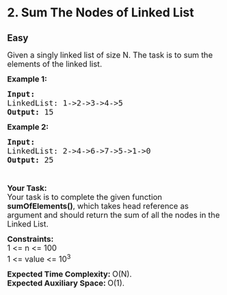 # 2. Sum The Nodes of Linked List
## Easy
<div class="problem-statement">
                <p></p><p><span style="font-size:18px">Given a singly linked list of size N. The task is to sum the elements of the linked list.</span></p>

<p><strong><span style="font-size:18px">Example 1:</span></strong></p>

<pre><strong><span style="font-size:18px">Input:
</span></strong><span style="font-size:18px">LinkedList: 1-&gt;2-&gt;3-&gt;4-&gt;5
<strong>Output: </strong>15</span>
</pre>

<p><strong><span style="font-size:18px">Example 2:</span></strong></p>

<pre><strong><span style="font-size:18px">Input:
</span></strong><span style="font-size:18px">LinkedList: 2-&gt;4-&gt;6-&gt;7-&gt;5-&gt;1-&gt;0
<strong>Output: </strong>25</span></pre>

<p>&nbsp;</p>

<p><span style="font-size:18px"><strong>Your Task:</strong><br>
Your task is to complete the given function <strong>sumOfElements()</strong>, which takes head reference as argument and should return the sum of all the nodes in the Linked List.&nbsp;</span></p>

<p><span style="font-size:18px"><strong>Constraints:</strong><br>
1 &lt;= n &lt;= 100<br>
1 &lt;= value &lt;= 10<sup>3</sup></span></p>

<p><span style="font-size:18px"><strong>Expected Time Complexity:&nbsp;</strong>O(N).<br>
<strong>Expected Auxiliary Space:&nbsp;</strong>O(1).</span></p>
 <p></p>
            </div>